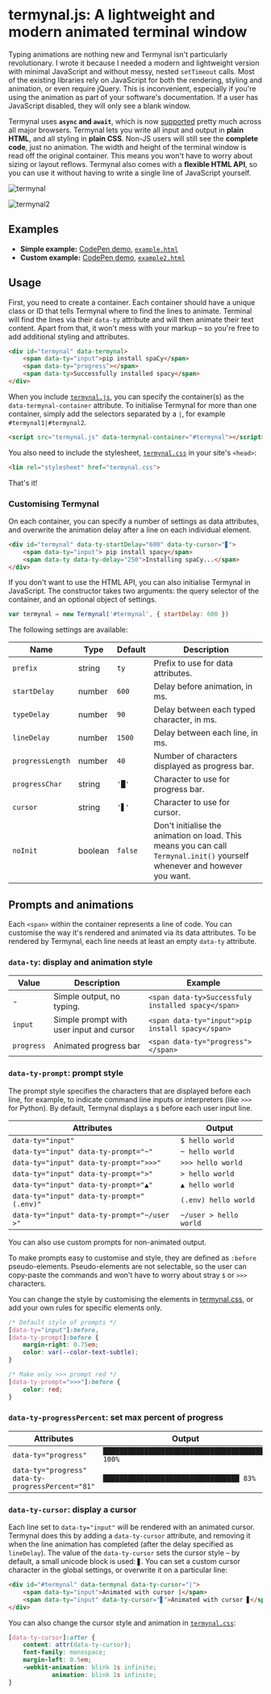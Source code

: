 # termynal.js: A lightweight and modern animated terminal window

Typing animations are nothing new and Termynal isn't particularly revolutionary. I wrote it because I needed a modern and lightweight version with minimal JavaScript and without messy, nested `setTimeout` calls. Most of the existing libraries rely on JavaScript for both the rendering, styling and animation, or even require jQuery. This is inconvenient, especially if you're using the animation as part of your software's documentation. If a user has JavaScript disabled, they will only see a blank window.

Termynal uses **`async` and `await`**, which is now [supported](http://caniuse.com/#feat=async-functions) pretty much across all major browsers. Termynal lets you write all input and output in **plain HTML**, and all styling in **plain CSS**. Non-JS users will still see the **complete code**, just no animation. The width and height of the terminal window is read off the original container. This means you won't have to worry about sizing or layout reflows. Termynal also comes with a **flexible HTML API**, so you can use it without having to write a single line of JavaScript yourself.

![termynal](https://user-images.githubusercontent.com/13643239/26935530-7f4e1152-4c6c-11e7-9e1a-06df36d4f9c9.gif)

![termynal2](https://user-images.githubusercontent.com/13643239/26937306-4d851274-4c71-11e7-94cc-015d30a92e53.gif)


## Examples

* **Simple example:** [CodePen demo](https://codepen.io/ines/full/MoaRYM/), [`example.html`](example.html)
* **Custom example:** [CodePen demo](https://codepen.io/ines/pen/mwegrX), [`example2.html`](example2.html)

## Usage

First, you need to create a container. Each container should have a unique class or ID that tells Termynal where to find the lines to animate. Terminal will find the lines via their `data-ty` attribute and will then animate their text content. Apart from that, it won't mess with your markup – so you're free to add additional styling and attributes.

```html
<div id="termynal" data-termynal>
    <span data-ty="input">pip install spaCy</span>
    <span data-ty="progress"></span>
    <span data-ty>Successfully installed spacy</span>
</div>
```

When you include [`termynal.js`](termynal.js), you can specify the container(s) as the `data-termynal-container` attribute. To initialise Termynal for more than one container, simply add the selectors separated by a `|`, for example `#termynal1|#termynal2`.

```html
<script src="termynal.js" data-termynal-container="#termynal"></script>
```

You also need to include the stylesheet, [`termynal.css`](termynal.css)  in your site's `<head>`:

```html
<lin rel="stylesheet" href="termynal.css">
```

That's it!

### Customising Termynal

On each container, you can specify a number of settings as data attributes, and overwrite the animation delay after a line on each individual element.

```html
<div id="termynal" data-ty-startDelay="600" data-ty-cursor="▋">
    <span data-ty="input"> pip install spacy</span>
    <span data-ty data-ty-delay="250">Installing spaCy...</span>
</div>
```

If you don't want to use the HTML API, you can also initialise Termynal in JavaScript. The constructor takes two arguments: the query selector of the container, and an optional object of settings.

```javascript
var termynal = new Termynal('#termynal', { startDelay: 600 })
```

The following settings are available:

| Name | Type | Default | Description |
| --- | --- | --- | --- |
| `prefix` | string | `ty` | Prefix to use for data attributes. |
| `startDelay` | number | `600` | Delay before animation, in ms. |
| `typeDelay` | number | `90` | Delay between each typed character, in ms. |
| `lineDelay` | number | `1500` | Delay between each line, in ms. |
| `progressLength` | number | `40` | Number of characters displayed as progress bar. |
| `progressChar` | string | `'█'` | Character to use for progress bar. |
| `cursor` | string | `'▋'` | Character to use for cursor. |
| `noInit` | boolean | `false` | Don't initialise the animation on load. This means you can call `Termynal.init()` yourself whenever and however you want.

## Prompts and animations

Each `<span>` within the container represents a line of code. You can customise the way it's rendered and animated via its data attributes. To be rendered by Termynal, each line needs at least an empty `data-ty` attribute.

### `data-ty`: display and animation style

| Value | Description | Example |
| --- | --- | --- |
| - | Simple output, no typing. | `<span data-ty>Successfuly installed spacy</span>` |
| `input` | Simple prompt with user input and cursor | `<span data-ty="input">pip install spacy</span>` |
| `progress` | Animated progress bar | `<span data-ty="progress"></span>` |

### `data-ty-prompt`: prompt style

The prompt style specifies the characters that are displayed before each line, for example, to indicate command line inputs or interpreters (like `>>>` for Python). By default, Termynal displays a `$` before each user input line.

| Attributes |  Output |
| --- | --- |
| `data-ty="input"` | `$ hello world` |
| `data-ty="input" data-ty-prompt="~"` | `~ hello world` |
| `data-ty="input" data-ty-prompt=">>>"` | `>>> hello world` |
| `data-ty="input" data-ty-prompt=">"` | `> hello world` |
| `data-ty="input" data-ty-prompt="▲"` | `▲ hello world` |
| `data-ty="input" data-ty-prompt="(.env)"` | `(.env) hello world` |
| `data-ty="input" data-ty-prompt="~/user >"` | `~/user > hello world` |

You can also use custom prompts for non-animated output.

To make prompts easy to customise and style, they are defined as `:before` pseudo-elements. Pseudo-elements are not selectable, so the user can copy-paste the commands and won't have to worry about stray `$` or `>>>` characters.

You can change the style by customising the elements in [termynal.css](terminal.css), or add your own rules for specific elements only.

```css
/* Default style of prompts */
[data-ty="input"]:before,
[data-ty-prompt]:before {
    margin-right: 0.75em;
    color: var(--color-text-subtle);
}

/* Make only >>> prompt red */
[data-ty-prompt=">>>"]:before {
    color: red;
}
```

### `data-ty-progressPercent`: set max percent of progress

| Attributes |  Output |
| --- | --- |
| `data-ty="progress"` | `████████████████████████████████████████ 100%` |
| `data-ty="progress" data-ty-progressPercent="81"` | `█████████████████████████████████ 83%` |

### `data-ty-cursor`: display a cursor

Each line set to `data-ty="input"` will be rendered with an animated cursor. Termynal does this by adding a `data-ty-cursor` attribute, and removing it when the line animation has completed (after the delay specified as `lineDelay`). The value of the `data-ty-cursor` sets the cursor style – by default, a small unicode block is used: `▋`. You can set a custom cursor character in the global settings, or overwrite it on a particular line:

```html
<div id="#termynal" data-termynal data-ty-cursor="|">
    <span data-ty="input">Animated with cursor |</span>
    <span data-ty="input" data-ty-cursor="▋">Animated with cursor ▋</span>
</div>
```

You can also change the cursor style and animation in [`termynal.css`](termynal.css):

```css
[data-ty-cursor]:after {
    content: attr(data-ty-cursor);
    font-family: monospace;
    margin-left: 0.5em;
    -webkit-animation: blink 1s infinite;
            animation: blink 1s infinite;
}
```
